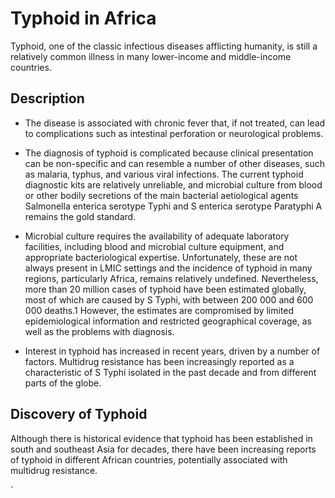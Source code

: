 # Typhoid in Africa

Typhoid, one of the classic infectious diseases afflicting humanity, is still a relatively common illness in many lower-income and middle-income countries.

## Description

* The disease is associated with chronic fever that, if not treated, can lead to complications such as intestinal perforation or neurological problems.
* The diagnosis of typhoid is complicated because clinical presentation can be non-specific and can resemble a number of other diseases, such as malaria, typhus, and various viral infections. The current typhoid diagnostic kits are relatively unreliable, and microbial culture from blood or other bodily secretions of the main bacterial aetiological agents Salmonella enterica serotype Typhi and S enterica serotype Paratyphi A remains the gold standard.
* Microbial culture requires the availability of adequate laboratory facilities, including blood and microbial culture equipment, and appropriate bacteriological expertise. Unfortunately, these are not always present in LMIC settings and the incidence of typhoid in many regions, particularly Africa, remains relatively undefined. Nevertheless, more than 20 million cases of typhoid have been estimated globally, most of which are caused by S Typhi, with between 200 000 and 600 000 deaths.1 However, the estimates are compromised by limited epidemiological information and restricted geographical coverage, as well as the problems with diagnosis.

* Interest in typhoid has increased in recent years, driven by a number of factors. Multidrug resistance has been increasingly reported as a characteristic of S Typhi isolated in the past decade and from different parts of the globe.


## Discovery of Typhoid

Although there is historical evidence that typhoid has been established in south and southeast Asia for decades, there have been increasing reports of typhoid in different African countries, potentially associated with multidrug resistance.



`
